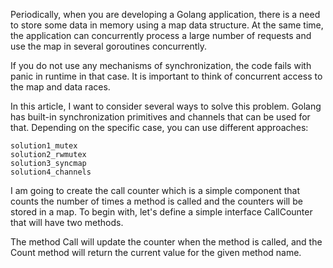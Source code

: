 Periodically, when you are developing a Golang application, there is a need to store some data in memory using a map data structure.
At the same time, the application can concurrently process a large number of requests and use the map in several goroutines concurrently.

If you do not use any mechanisms of synchronization, the code fails with panic in runtime in that case.
It is important to think of concurrent access to the map and data races.

In this article, I want to consider several ways to solve this problem. Golang has built-in synchronization primitives and channels that can be used for that. Depending on the specific case, you can use different approaches:

```
solution1_mutex
solution2_rwmutex
solution3_syncmap
solution4_channels
```

I am going to create the call counter which is a simple component that counts the number of times a method is called and the counters will be stored in a map. To begin with, let's define a simple interface CallCounter that will have two methods.

The method Call will update the counter when the method is called, and the Count method will return the current value for the given method name.
